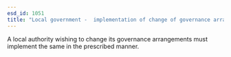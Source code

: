 ```yaml
---
esd_id: 1051
title: "Local government -  implementation of change of governance arrangements"
---
```


A local authority wishing to change its governance arrangements must implement the same in the prescribed manner.

